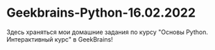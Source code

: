 # Geekbrains-Python-16.02.2022

Здесь храняться мои домашние задания по курсу "Основы Python. Интерактивный курс" в GeekBrains!
